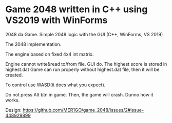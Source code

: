 # Game 2048 written in C++ using VS2019 with WinForms 
2048 da Game. Simple 2048 logic with the GUI (C++, WinForms, VS 2019)

The 2048 implementation.

The engine based on fixed 4x4 int matrix.

Engine cannot write&read to/from file. GUI do. 
The highest score is stored in highest.dat
Game can run properly without highest.dat file, then it will be created.

To control use WASD(it does what you expect).

Do not press Alt btn in game. Then, the game will crash. Dunno how it works.

Design: https://github.com/MER1GO/game_2048/issues/2#issue-448929899

